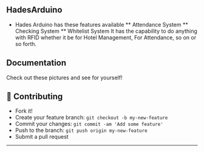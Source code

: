<img src="">

## HadesArduino
* Hades Arduino has these features available
** Attendance System
** Checking System
** Whitelist System
  It has the capability to do anything with RFID whether it be for Hotel Management, For Attendance, so on or so forth.
## Documentation
Check out these pictures and see for yourself!


## **:handshake: Contributing**

- Fork it!
- Create your feature branch: `git checkout -b my-new-feature`
- Commit your changes: `git commit -am 'Add some feature'`
- Push to the branch: `git push origin my-new-feature`
- Submit a pull request

---


